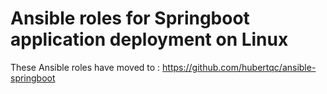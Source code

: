 # Ansible roles for Springboot application deployment on Linux

These Ansible roles have moved to :
   https://github.com/hubertqc/ansible-springboot

